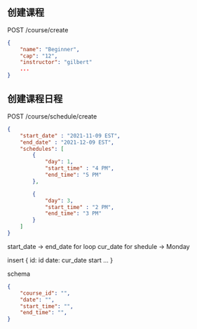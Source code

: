 

## 创建课程


POST /course/create

```json
{
    "name": "Beginner",
    "cap": "12",
    "instructor": "gilbert"
    ...
}
```

## 创建课程日程 

POST /course/schedule/create

```json
{
    "start_date" : "2021-11-09 EST",
    "end_date" : "2021-12-09 EST",
    "schedules": [
        {
            "day": 1,
            "start_time" : "4 PM",
            "end_time": "5 PM"
        },

        {
            "day": 3,
            "start_time" : "2 PM",
            "end_time": "3 PM"
        }
    ]
}
```

start_date -> end_date for loop
cur_date for shedule -> Monday

insert {
    id: id
    date: cur_date
    start
    ... 
}

schema

```json
{
    "course_id": "",
    "date": "",
    "start_time": "",
    "end_time": "",
}
```


